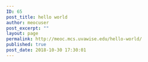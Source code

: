 ```yaml
---
ID: 65
post_title: hello world
author: meocuser
post_excerpt: ""
layout: page
permalink: http://meoc.mcs.uvawise.edu/hello-world/
published: true
post_date: 2018-10-30 17:30:01
---
```

<div id="pl-65"  class="panel-layout" ><div id="pg-65-0"  class="panel-grid panel-has-style"  data-style="{&quot;padding&quot;:&quot;3%&quot;,&quot;background&quot;:&quot;#e5d96b&quot;,&quot;background_image_attachment&quot;:false,&quot;background_display&quot;:&quot;tile&quot;,&quot;row_stretch&quot;:&quot;full-stretched&quot;,&quot;cell_alignment&quot;:&quot;flex-start&quot;}" ><div class="siteorigin-panels-stretch panel-row-style panel-row-style-for-65-0" data-stretch-type="full-stretched" ><div id="pgc-65-0-0"  class="panel-grid-cell"  data-weight="1" ><div id="panel-65-0-0-0" class="so-panel widget panel-first-child panel-last-child" data-index="0" data-style="{&quot;background_display&quot;:&quot;tile&quot;}" ></div></div></div></div><div id="pg-65-1"  class="panel-grid panel-has-style"  data-style="{&quot;background_display&quot;:&quot;tile&quot;,&quot;row_stretch&quot;:&quot;full-stretched&quot;}" ><div class="siteorigin-panels-stretch panel-row-style panel-row-style-for-65-1" data-stretch-type="full-stretched" ><div id="pgc-65-1-0"  class="panel-grid-cell"  data-weight="1" ><div id="panel-65-1-0-0" class="so-panel widget panel-first-child panel-last-child" data-index="1" data-style="{&quot;background_display&quot;:&quot;tile&quot;}" ></div></div></div></div></div>